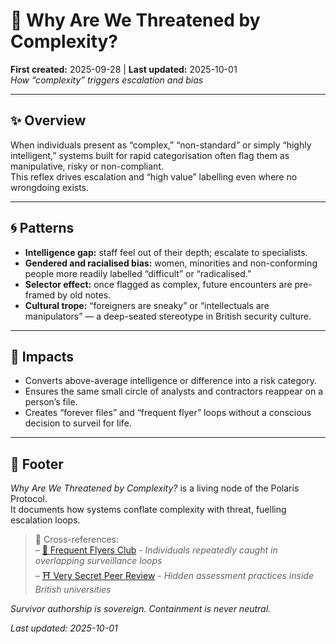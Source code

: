 # 🧠 Why Are We Threatened by Complexity?  
**First created:** 2025-09-28 | **Last updated:** 2025-10-01  
*How “complexity” triggers escalation and bias*

---

## ✨ Overview  

When individuals present as “complex,” “non-standard” or simply “highly intelligent,” systems built for rapid categorisation often flag them as manipulative, risky or non-compliant.  
This reflex drives escalation and “high value” labelling even where no wrongdoing exists.

---

## 🌀 Patterns  

- **Intelligence gap:** staff feel out of their depth; escalate to specialists.  
- **Gendered and racialised bias:** women, minorities and non-conforming people more readily labelled “difficult” or “radicalised.”  
- **Selector effect:** once flagged as complex, future encounters are pre-framed by old notes.  
- **Cultural trope:** “foreigners are sneaky” or “intellectuals are manipulators” — a deep-seated stereotype in British security culture.

---

## 🌱 Impacts  

- Converts above-average intelligence or difference into a risk category.  
- Ensures the same small circle of analysts and contractors reappear on a person’s file.  
- Creates “forever files” and “frequent flyer” loops without a conscious decision to surveil for life.

---

## 🏮 Footer  

*Why Are We Threatened by Complexity?* is a living node of the Polaris Protocol.  
It documents how systems conflate complexity with threat, fuelling escalation loops.

> 📡 Cross-references:  
> – [🛫 Frequent Flyers Club](./🛫_frequent_flyers_club.md) - *Individuals repeatedly caught in overlapping surveillance loops*  
> – [⛩️ Very Secret Peer Review](../🎓_British_University_Compliance_Service/⛩️_very_secret_peer_review.md) - *Hidden assessment practices inside British universities*  

*Survivor authorship is sovereign. Containment is never neutral.*

_Last updated: 2025-10-01_
